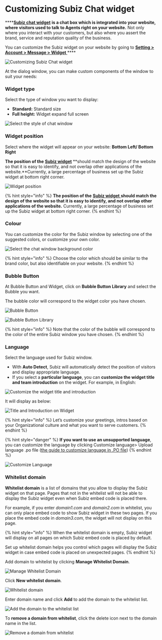 # Customizing Subiz Chat widget

\*\*\*\*[**Subiz chat widget**](https://app.subiz.com/settings/widget-setting) **is a chat box which is integrated into your website, where visitors used to talk to Agents right on your website.** Not only where you interact with your customers, but also where you assert the brand, service and reputation quality of the business.

You can customize the Subiz widget on your website by going to [**Setting &gt; Account &gt; Message &gt; Widget​**](https://app.subiz.com/settings/widget-setting)\*\*\*\*

![Customizing Subiz Chat widget](../../../.gitbook/assets/3%20%287%29.png)

At the dialog window, you can make custom components of the window to suit your needs:

### **Widget type**

Select the type of window you want to display:

* **Standard:** Standard size
* **Full height:** Widget expand full screen

![Select the style of chat window](../../../.gitbook/assets/4.png)

### **Widget position**

Select where the widget will appear on your website: **Bottom Left/ Bottom Right**

**The position of the** [**Subiz widget**](https://app.subiz.com/settings/widget-setting) **should match the design of the website so that it is easy to identify, and not overlap other applications of the website.**Currently, a large percentage of business set up the Subiz widget at bottom right corner.

![Widget position](../../../.gitbook/assets/5%20%284%29.png)

{% hint style="info" %}
**The position of the** [**Subiz widget** ](https://app.subiz.com/settings/widget-setting)**should match the design of the website so that it is easy to identify, and not overlap other applications of the website.** Currently, a large percentage of business set up the Subiz widget at bottom right corner.
{% endhint %}

### **Colour**

You can customize the color for the Subiz window by selecting one of the suggested colors, or customize your own color.

![Select the chat window background color](../../../.gitbook/assets/6%20%282%29.png)

{% hint style="info" %}
Choose the color which should be similar to the brand color, but also identifiable on your website.​
{% endhint %}

### **Bubble Button**

At Bubble Button and Widget, click on **Bubble Button Library** and select the Bubble you want.

The bubble color will correspond to the widget color you have chosen.

![Bubble Button](../../../.gitbook/assets/7%20%282%29.png)

![Bubble Button Library](../../../.gitbook/assets/21.png)

{% hint style="info" %}
Note that the color of the bubble will correspond to the color of the entire Subiz window you have chosen.
{% endhint %}

### **Language**

Select the language used for Subiz window.

* With **Auto Detect**, Subiz will automatically detect the position of visitors and display appropriate language.
* If you select a **particular language**, you can **customize the widget title and team introduction** on the widget. For example, in English:

![Customize the widget title and introduction](../../../.gitbook/assets/customize-language.png)

It will display as below:

![Title and Introduction on Widget](../../../.gitbook/assets/9.png)

{% hint style="info" %}
Let’s customize your greetings, intros based on your Organizational culture  and what you want to serve customers.
{% endhint %}

{% hint style="danger" %}
**If you want to use an unsupported language**, you can customize the language by clicking Customize language&gt; Upload language .po file​ \([the guide to customize language in .PO file](https://help-en.subiz.com/getting-started-with-subiz/setting-up-interaction-environments/installing-subiz-on-websites/customizing-subiz-chat-widget#customize-language-with-p-o-file)\)
{% endhint %}

![Customize Language](../../../.gitbook/assets/10.png)

### **Whitelist domain**

**Whitelist domain** is a list of domains that you allow to display the Subiz widget on that page. Pages that not in the whitelist will not be able to display the Subiz widget even when Subiz embed code is placed there.

For example, if you enter _domain1.com_ and _domain2.com_ in whitelist, you can only place embed code to show Subiz widget in these two pages. If you place the embed code in _domain3.com_, the widget will not display on this page.

{% hint style="info" %}
When the whitelist domain is empty, Subiz widget will display on all pages on which Subiz embed code is placed by default.

Set up whitelist domain helps you control which pages will display the Subiz widget in case embed code is placed on unexpected pages.
{% endhint %}

Add domain to whitelist by clicking **Manage Whitelist Domain**.

![Manage Whitelist Domain](../../../.gitbook/assets/11.png)

Click **New whitelist domain**.

![Whitelist domain](../../../.gitbook/assets/domains-whitelist.png)

Enter domain name and click **Add** to add the domain to the whitelist list.

![Add the domain to the whitelist list](../../../.gitbook/assets/12.png)

To **remove a domain from whitelist**, click the delete icon next to the domain name in the list.

![Remove a domain from whitelist](../../../.gitbook/assets/13.png)



